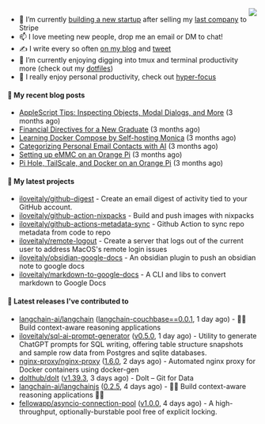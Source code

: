 <img align="right" src="https://github-readme-stats.vercel.app/api?username=iloveitaly&show_icons=true&text_color=718096&hide_title=true"/>

- 🔭 I’m currently [building a new startup](https://mikebian.co/bye-stripe-on-to-the-next-adventure/) after selling my [last company](https://suitesync.io) to Stripe
- 📫 I love meeting new people, drop me an email or DM to chat!
- ✍️ I write every so often [on my blog](http://mikebian.co/) and [tweet](https://twitter.com/mike_bianco)
- 🌱 I’m currently enjoying digging into tmux and terminal productivity more (check out my [dotfiles](https://github.com/iloveitaly/dotfiles))
- 💬 I really enjoy personal productivity, check out [hyper-focus](https://github.com/iloveitaly/hyper-focus)

#### 📜 My recent blog posts


- [AppleScript Tips: Inspecting Objects, Modal Dialogs, and More](https://mikebian.co/applescript-tips-inspecting-objects-modal-dialogs-and-more/) (3 months ago)
- [Financial Directives for a New Graduate](https://mikebian.co/financial-directives-for-a-new-graduate/) (3 months ago)
- [Learning Docker Compose by Self-hosting Monica](https://mikebian.co/learning-docker-compose-by-self-hosting-monica/) (3 months ago)
- [Categorizing Personal Email Contacts with AI](https://mikebian.co/categorizing-personal-email-contacts-with-ai/) (3 months ago)
- [Setting up eMMC on an Orange Pi](https://mikebian.co/setting-up-emmc-on-an-orange-pi/) (3 months ago)
- [Pi Hole, TailScale, and Docker on an Orange Pi](https://mikebian.co/pi-hole-tailscale-and-docker-on-an-orange-pi/) (3 months ago)

#### 🌱 My latest projects


- [iloveitaly/github-digest](https://github.com/iloveitaly/github-digest) - Create an email digest of activity tied to your GitHub account.
- [iloveitaly/github-action-nixpacks](https://github.com/iloveitaly/github-action-nixpacks) - Build and push images with nixpacks
- [iloveitaly/github-actions-metadata-sync](https://github.com/iloveitaly/github-actions-metadata-sync) - Github Action to sync repo metadata from code to repo
- [iloveitaly/remote-logout](https://github.com/iloveitaly/remote-logout) - Create a server that logs out of the current user to address MacOS&#39;s remote login issues
- [iloveitaly/obsidian-google-docs](https://github.com/iloveitaly/obsidian-google-docs) - An obsidian plugin to push an obsidian note to google docs
- [iloveitaly/markdown-to-google-docs](https://github.com/iloveitaly/markdown-to-google-docs) - A CLI and libs to convert markdown to Google Docs

#### 🔭 Latest releases I've contributed to


- [langchain-ai/langchain](https://github.com/langchain-ai/langchain) ([langchain-couchbase==0.0.1](https://github.com/langchain-ai/langchain/releases/tag/langchain-couchbase%3D%3D0.0.1), 1 day ago) - 🦜🔗 Build context-aware reasoning applications
- [iloveitaly/sql-ai-prompt-generator](https://github.com/iloveitaly/sql-ai-prompt-generator) ([v0.5.0](https://github.com/iloveitaly/sql-ai-prompt-generator/releases/tag/v0.5.0), 1 day ago) - Utility to generate ChatGPT prompts for SQL writing, offering table structure snapshots and sample row data from Postgres and sqlite databases.
- [nginx-proxy/nginx-proxy](https://github.com/nginx-proxy/nginx-proxy) ([1.6.0](https://github.com/nginx-proxy/nginx-proxy/releases/tag/1.6.0), 2 days ago) - Automated nginx proxy for Docker containers using docker-gen
- [dolthub/dolt](https://github.com/dolthub/dolt) ([v1.39.3](https://github.com/dolthub/dolt/releases/tag/v1.39.3), 3 days ago) - Dolt – Git for Data
- [langchain-ai/langchainjs](https://github.com/langchain-ai/langchainjs) ([0.2.5](https://github.com/langchain-ai/langchainjs/releases/tag/0.2.5), 4 days ago) - 🦜🔗 Build context-aware reasoning applications 🦜🔗
- [fellowapp/asyncio-connection-pool](https://github.com/fellowapp/asyncio-connection-pool) ([v1.0.0](https://github.com/fellowapp/asyncio-connection-pool/releases/tag/v1.0.0), 4 days ago) - A high-throughput, optionally-burstable pool free of explicit locking.
